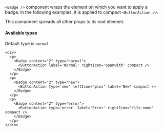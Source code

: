 `<Badge />` component wraps the element on which you want to apply a badge. In the following examples, it is applied to compact `<ButtonAction />`.

This component spreads all other props to its root element.

#### Available types

Default type is `normal`

```
<div>
  <p>
    <Badge content="2" type="normal">
      <ButtonAction label='Normal' rightIcon='openwith' compact />
    </Badge>
  </p>
  <p>
    <Badge content="2" type="new">
      <ButtonAction type='new' leftIcon="plus" label='New' compact />
    </Badge>
  </p>
  <p>
    <Badge content="2" type="error">
      <ButtonAction type='error' label='Error' rightIcon='file-none' compact />
    </Badge>
  </p>
</div>
```
